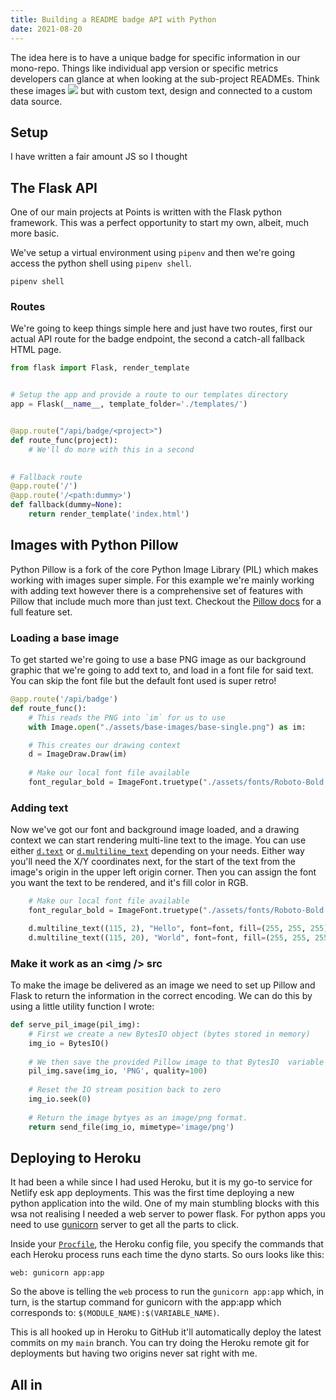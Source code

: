 ```yaml
---
title: Building a README badge API with Python
date: 2021-08-20
---
```


The idea here is to have a unique badge for specific information in our mono-repo. Things like individual app version or specific metrics developers can glance at when looking at the sub-project READMEs. Think these images ![](https://shields.io/badge/-brightgreen-brightgreen) but with custom text, design and connected to a custom data source.

## Setup

I have written a fair amount JS so I thought 

## The Flask API

One of our main projects at Points is written with the Flask python framework. This was a perfect opportunity to start my own, albeit, much more basic.

We've setup a virtual environment using `pipenv` and then we're going access the python shell using `pipenv shell`. 

```
pipenv shell
```

### Routes

We're going to keep things simple here and just have two routes, first our actual API route for the badge endpoint, the second a catch-all fallback HTML page.

```python
from flask import Flask, render_template


# Setup the app and provide a route to our templates directory
app = Flask(__name__, template_folder='./templates/') 


@app.route("/api/badge/<project>")
def route_func(project):
    # We'll do more with this in a second
    

# Fallback route
@app.route('/')
@app.route('/<path:dummy>')
def fallback(dummy=None):
    return render_template('index.html')


```

## Images with Python Pillow

Python Pillow is a fork of the core Python Image Library (PIL) which makes working with images super simple. For this example we're mainly working with adding text however there is a comprehensive set of features with Pillow that include much more than just text. Checkout the [Pillow docs](https://pillow.readthedocs.io/en/stable/) for a full feature set.
 
### Loading a base image

To get started we're going to use a base PNG image as our background graphic that we're going to add text to, and load in a font file for said text.
You can skip the font file but the default font used is super retro!

```python
@app.route('/api/badge')
def route_func():
    # This reads the PNG into `im` for us to use
    with Image.open("./assets/base-images/base-single.png") as im: 

    # This creates our drawing context
    d = ImageDraw.Draw(im) 
    
    # Make our local font file available 
    font_regular_bold = ImageFont.truetype("./assets/fonts/Roboto-Bold.ttf", 16)
```

### Adding text

Now we've got our font and background image loaded, and a drawing context we can start rendering multi-line text to the image.
You can use either [`d.text`](https://pillow.readthedocs.io/en/stable/reference/ImageDraw.html#PIL.ImageDraw.ImageDraw.text) or [`d.multiline_text`](https://pillow.readthedocs.io/en/stable/reference/ImageDraw.html#PIL.ImageDraw.ImageDraw.multiline_text) depending on your needs. Either way you'll need the X/Y coordinates next, for the start of the text from the image's origin in the upper left origin corner.
Then you can assign the font you want the text to be rendered, and it's fill color in RGB.

```python
    # Make our local font file available 
    font_regular_bold = ImageFont.truetype("./assets/fonts/Roboto-Bold.ttf", 16)

    d.multiline_text((115, 2), "Hello", font=font, fill=(255, 255, 255))
    d.multiline_text((115, 20), "World", font=font, fill=(255, 255, 255))
```

### Make it work as an &lt;img /&gt; src 

To make the image be delivered as an image we need to set up Pillow and Flask to return the information in the correct encoding.
We can do this by using a little utility function I wrote:

```python
def serve_pil_image(pil_img):
    # First we create a new BytesIO object (bytes stored in memory)
    img_io = BytesIO()
    
    # We then save the provided Pillow image to that BytesIO  variable 
    pil_img.save(img_io, 'PNG', quality=100)
    
    # Reset the IO stream position back to zero
    img_io.seek(0)
    
    # Return the image bytyes as an image/png format.
    return send_file(img_io, mimetype='image/png')
```

## Deploying to Heroku

It had been a while since I had used Heroku, but it is my go-to service for Netlify esk app deployments. This was the first time deploying a new python application into the wild. One of my main stumbling blocks with this wsa not realising I needed a web server to power flask. For python apps you need to use [gunicorn](https://gunicorn.org/) server to get all the parts to click.  

Inside your [`Procfile`](https://devcenter.heroku.com/articles/procfile), the Heroku config file, you specify the commands that each Heroku process runs each time the dyno starts. So ours looks like this:

```
web: gunicorn app:app
```

So the above is telling the `web` process to run the `gunicorn app:app` which, in turn, is the startup command for gunicorn with the app:app which corresponds to: `$(MODULE_NAME):$(VARIABLE_NAME)`.

This is all hooked up in Heroku to GitHub it'll automatically deploy the latest commits on my `main` branch. You can try doing the Heroku remote git for deployments but having two origins never sat right with me. 

## All in

